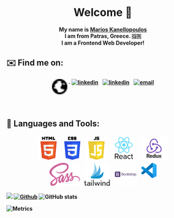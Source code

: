 <h1 align=center> Welcome 👋 </h1>

<p align=center>
  <b>My name is <a href="https://marioskanellopoulos.com/">Marios Kanellopoulos</a> <br />
  I am from Patras, Greece. 🇬🇷 <br />
  I am a Frontend Web Developer! <br />
</p>

## ✉️ Find me on: 

<p align="center">
  <a href="https://marioskanellopoulos.com/" target="_blank" rel="noopener noreferrer"> <img src="https://raw.githubusercontent.com/iconic/open-iconic/master/svg/globe.svg" alt="portfolio" height="40" style="vertical-align:top; margin:4px"> </a>
 <a href="https://www.linkedin.com/in/marios-kanellopoulos/" target="_blank" rel="noopener noreferrer"> <img src="https://cdn.jsdelivr.net/npm/simple-icons@v3/icons/linkedin.svg" alt="linkedin" height="40" style="vertical-align:top; margin:4px"></a>
  <a href="https://twitter.com/MariosKnl" target="_blank" rel="noopener noreferrer"> <img src="https://cdn.jsdelivr.net/npm/simple-icons@v3/icons/twitter.svg" alt="linkedin" height="40" style="vertical-align:top; margin:4px"></a>
 <a href="mailto:mariosknl@outlook.com"> <img src="https://cdn.jsdelivr.net/npm/simple-icons@v3/icons/gmail.svg" alt="email" height="40" style="vertical-align:top; margin:4px"></a>
</p>
<br />


## 🧰 Languages and Tools:
<p align=center>
    
<span align=center class=d-flex>
<img title="HTML" height=60 src="https://github.com/mariosknl/mariosknl/blob/master/assets/html5.png" alt="HTML5" height="40" style="vertical-align:top; margin:4px">
<img title="CSS3" height=60 src="https://github.com/mariosknl/mariosknl/blob/master/assets/css3.png" alt="CSS3" height="40" style="vertical-align:top; margin:4px">
<img title="JS" height=60 src="https://github.com/mariosknl/mariosknl/blob/master/assets/js.png" alt="Javascript" height="40" style="vertical-align:top; margin:4px">
<img title="REACT" height=60 src="https://github.com/mariosknl/mariosknl/blob/master/assets/react.png" alt="React" height="40" style="vertical-align:top; margin:4px">
<img title="REDUX" height=60 src="https://github.com/mariosknl/mariosknl/blob/master/assets/redux.png" alt="Redux" height="40" style="vertical-align:top; margin:4px">
</span> <br />
<span align=center class=d-flex>
<img title="SASS" height=60 src="https://github.com/mariosknl/mariosknl/blob/master/assets/sass.png" alt="Sass" height="40" style="vertical-align:top; margin:4px">
<img title="TAILWIND" height=60 src="https://github.com/mariosknl/mariosknl/blob/master/assets/tailwind.jpeg" alt="Tailwind" height="40" style="vertical-align:top; margin:4px">
<img title="BOOTSTRAP" height=60 src="https://github.com/mariosknl/mariosknl/blob/master/assets/bootstrap.jpeg" alt="Bootstrap" height="40" style="vertical-align:top; margin:4px">
  <img src="https://raw.githubusercontent.com/github/explore/80688e429a7d4ef2fca1e82350fe8e3517d3494d/topics/visual-studio-code/visual-studio-code.png" alt="VS Code" height="40" style="vertical-align:top; margin:4px">
</span>
</p>

![](https://visitor-badge.laobi.icu/badge?page_id=mariosknl.mariosknl)
[![Github](https://img.shields.io/github/followers/mariosknl?label=Follow&style=social)](https://github.com/mariosknl)
<span align=center>
![GitHub stats](https://cr-skills-chart-widget.azurewebsites.net/api/api?username=mariosknl&show_icons=true&width=640&height=150&skills=Javascript,Ruby,Css)
 </span>

![Metrics](https://metrics.lecoq.io/mariosknl?template=classic&base.header=0&base.activity=0&base.community=0&base.repositories=0&base.metadata=0&isocalendar=1&isocalendar.duration=full-year&config.timezone=Europe%2FAthens)
